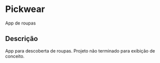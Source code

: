 # Pickwear
App de roupas

## Descrição
App para descoberta de roupas. Projeto não terminado para exibição de conceito.
